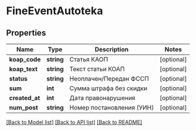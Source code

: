# FineEventAutoteka

## Properties
Name | Type | Description | Notes
------------ | ------------- | ------------- | -------------
**koap_code** | **string** | Статья КАОП | [optional] 
**koap_text** | **string** | Текст статьи КОАП | [optional] 
**status** | **string** | Неоплачен/Передан ФССП | [optional] 
**sum** | **int** | Сумма штрафа без скидки | [optional] 
**created_at** | **int** | Дата правонарушения | [optional] 
**num_post** | **string** | Номер постановления (УИН) | [optional] 

[[Back to Model list]](../../README.md#documentation-for-models) [[Back to API list]](../../README.md#documentation-for-api-endpoints) [[Back to README]](../../README.md)

